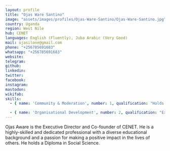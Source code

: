 ```yaml
---
layout: profile
title: "Ojas Ware Santino"
image: "assets/images/profiles/Ojas-Ware-Santino/Ojas-Ware-Santino.jpg"
country: Uganda
region: West Nile
hub: CENET
languages: English (Fluently), Juba Arabic (Very Good)
mail: ojasilone@gmail.com
phone: "+256785691683"
whatsapp: "+256785691683"
website: 
telegram: 
github: 
linkedin: 
twitter: 
facebook: 
instagram: 
mastodon: 
wikifab: 
skills:
  - { name: 'Community & Moderation', number: 1, qualification: "Holds a Diploma in Social Science"}

  - { name: 'Organisational Development', number: 2, qualification: "Executive Director and Co-founder of CENET"}
---
```

Ojas Aware is the Executive Director and Co-founder of CENET. He is a highly-skilled and dedicated professional with a diverse educational background and a passion for making a positive impact in the lives of others. He holds a Diploma in Social Science.
